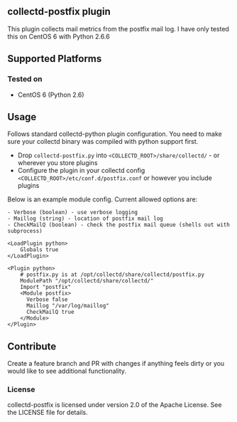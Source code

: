 ## collectd-postfix plugin

This plugin collects mail metrics from the postfix mail log. I have only tested this on CentOS 6 with Python 2.6.6

## Supported Platforms

### Tested on
- CentOS 6 (Python 2.6)

## Usage

Follows standard collectd-python plugin configuration. You need to make sure your collectd binary was compiled with python support first.

- Drop `collectd-postfix.py` into `<COLLECTD_ROOT>/share/collectd/` - or wherever you store plugins
- Configure the plugin in your collectd config `<COLLECTD_ROOT>/etc/conf.d/postfix.conf` or however you include plugins


Below is an example module config. Current allowed options are:
```
- Verbose (boolean) - use verbose logging 
- Maillog (string) - location of postfix mail log
- CheckMailQ (boolean) - check the postfix mail queue (shells out with subprocess)
```

```
<LoadPlugin python>
    Globals true
</LoadPlugin>

<Plugin python>
    # postfix.py is at /opt/collectd/share/collectd/postfix.py
    ModulePath "/opt/collectd/share/collectd/"
    Import "postfix"
    <Module postfix>
      Verbose false
      Maillog "/var/log/maillog"
      CheckMailQ true
    </Module>
</Plugin>
```


## Contribute

Create a feature branch and PR with changes if anything feels dirty or you would like to see additional functionality. 

### License
collectd-postfix is licensed under version 2.0 of the Apache License. See the LICENSE file for details.

